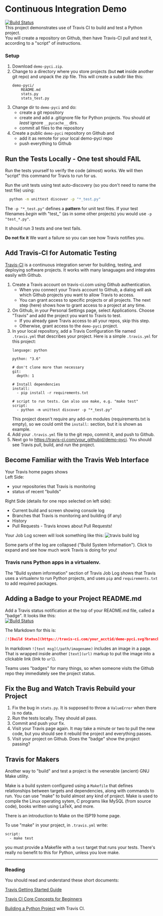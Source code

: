 Continuous Integration Demo
============================
[![Build Status](https://travis-ci.com/bameethanida/demo-pyci.svg?branch=master)](https://travis-ci.com/bameethanida/demo-pyci)    
This project demonstrates use of Travis CI to build and test a Python project.  
You will create a repository on Github, then have Travis-CI pull and test it,
according to a "script" of instructions.

### Setup

1. Download `demo-pyci.zip`.
2. Change to a directory where you store projects (but **not** inside another git repo) and unpack the zip file.  This will create a subdir like this:
    ```
    demo-pyci/
        README.md
        stats.py
        stats_test.py
    ```
3. Change dir to `demo-pyci` and do:
   - create a git repository
   - create and add a .gitignore file for Python projects.  You should *at least* ignore `__pycache__` dirs.
   - commit all files to the repository
4. Create a public `demo-pyci` repository on Github and
   - add it as remote for your local demo-pyci repo
   - push everything to Github

## Run the Tests Locally - One test should FAIL

Run the tests yourself to verify the code (almost) works.
We will then "script" this command for Travis to run for us.

Run the unit tests using test auto-discovery (so you don't
need to name the test file) using:
```bash
  python -m unittest discover -p "*_test.py"
```
The `-p "*_test.py"` defines a **pattern** for unit test files.
If your test filenames *begin* with "test_" (as in some other projects)
you would use `-p "test_*.py"`.

It should run 3 tests and one test fails.

**Do not fix it**  We want a failure so you can see how Travis notifies you.

## Add Travis-CI for Automatic Testing

[Travis-CI](https://travis-ci.com) is a continuous integration server for building, testing, and deploying software projects.  It works with many lanaguages and integrates easily with Github.

1. Create a Travis account on travis-ci.com using Github authentication.
   - When you connect your Travis account to Github, a dialog will ask which Github projects you want to allow Travis to access.
   - You can grant access to specific projects or all projects. The next step (here) shows how to grant access to a project at any time.
2. On Github, in your Personal Settings page, select Applications. Choose "Travis" and add the project you want to Travis to test.  
    - If you already gave Travis access to all your repos, skip this step.
    - Otherwise, grant access to the `demo-pyci` project.
3. In your local repository, add a Travis Configuration file named `.travis.yml` that describes your project.  Here is a simple `.travis.yml` for this project:
    ```
    language: python
    
    python: "3.6"
    
    # don't clone more than necessary
    git:
      depth: 1
    
    # Install dependencies
    install:
      - pip install -r requirements.txt
    
    # script to run tests. Can also use make, e.g. "make test"
    script: 
      - python -m unittest discover -p "*_test.py"
    ```
    This project doesn't require any add-on modules (requirements.txt is empty), so we could omit the `install:` section, but it is shown as example.
4. Add your `.travis.yml` file to the git repo, commit it, and push to Github.
5. Next go to https://travis-ci.com/your_githubid/demo-pyci.  You should see Travis pull, build, and run the project.

## Become Familiar with the Travis Web Interface

Your Travis home pages shows    
Left Side:
* your repositories that Travis is monitoring
* status of recent "builds"

Right Side (details for one repo selected on left side):
* Current build and screen showing console log
* Branches that Travis is monitoring and building (if any)
* History
* Pull Requests - Travis knows about Pull Requests!

Your Job Log screen will look something like this:
![travis build log](travis-build-demo-pyci.png)

Some parts of the log are collapsed ("Build System Information").  Click to expand and see how much work Travis is doing for you!

### Travis runs Python apps in a virtualenv. 

The "Build system information" section of Travis Job Log
shows that Travis uses a virtualenv to run Python projects,
and uses `pip` and `requirements.txt` to add required packages.

## Adding a Badge to your Project README.md

Add a Travis status notification at the top of your README.md file, called a "badge".  It looks like this:    
[![Build Status](https://travis-ci.com/jbrucker/demo-pyci.svg?branch=master)](https://travis-ci.com/jbrucker/demo-pyci)

The Markdown for this is:
```markdown
[![Build Status](https://travis-ci.com/your_acctid/demo-pyci.svg?branch=master)](https://travis-ci.com/your_acctid/demo-pyci)
```
In markdown `![text msg](/path/imagename)` includes an image in a page. That is wrapped inside another `[text](url)` markup to put the image into a clickable link (link to `url`).

Teams uses "badges" for many things, so when someone visits the Github repo they immediately see the project status.

## Fix the Bug and Watch Travis Rebuild your Project

1. Fix the bug in `stats.py`.  It is supposed to throw a `ValueError` when there is no data.  
2. Run the tests locally. They should all pass.
3. Commit and push your fix.
4. Visit your Travis page again.  It may take a minute or two to pull the new code, but you should see it rebuild the project and everything passes.
5. Visit your project on Github.  Does the "badge" show the project passing?
  
## Travis for Makers

Another way to "build" and test a project is the
venerable (ancient) GNU Make utility.

Make is a build system configured using a `Makefile` that defines relationships between targets and dependencies, along with commands to run. 
You can use "make" to build almost any kind of project.  Make is used to compile the Linux operating sytem, C programs like MySQL (from source code), books written using LaTeX, and more.

There is an introduction to Make on the ISP19 home page.

To use "make" in your project, in `.travis.yml` write:
```
script:
  - make test
```
you must provide a Makefile with a `test` target that runs your tests.
There's really no benefit to this for Python, unless you love make.

------
### Reading

You should read and understand these short documents:

[Travis Getting Started Guide](https://docs.travis-ci.com/user/tutorial/)

[Travis CI Core Concepts for Beginners][travis-ci-concepts]

[Building a Python Project](https://docs.travis-ci.com/user/languages/python/) with Travis CI. 

[travis-ci-concepts]: https://docs.travis-ci.com/user/for-beginners/


